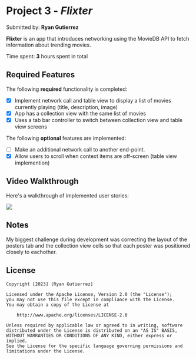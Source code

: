 # Project 3 - *Flixter*

Submitted by: **Ryan Gutierrez**

**Flixter** is an app that introduces networking using the MovieDB API to fetch information about trending movies. 

Time spent: **3** hours spent in total

## Required Features

The following **required** functionality is completed:

- [x] Implement network call and table view to display a list of movies currently playing (title, description, image)
- [x] App has a collection view with the same list of movies
- [x] Uses a tab bar controller to switch between collection view and table view screens
 
The following **optional** features are implemented:

- [ ] Make an additional network call to another end-point.    
- [x] Allow users to scroll when context items are off-screen (table view implemention)

## Video Walkthrough

Here's a walkthrough of implemented user stories:

![](https://github.com/ryGutierrez/Flixster/blob/main/Flixster/walkthrough.gif)


## Notes

My biggest challenge during development was correcting the layout of the posters tab and the collection view cells so that each poster was positioned closely to eachother.

## License

    Copyright [2023] [Ryan Gutierrez]

    Licensed under the Apache License, Version 2.0 (the "License");
    you may not use this file except in compliance with the License.
    You may obtain a copy of the License at

        http://www.apache.org/licenses/LICENSE-2.0

    Unless required by applicable law or agreed to in writing, software
    distributed under the License is distributed on an "AS IS" BASIS,
    WITHOUT WARRANTIES OR CONDITIONS OF ANY KIND, either express or implied.
    See the License for the specific language governing permissions and
    limitations under the License.
